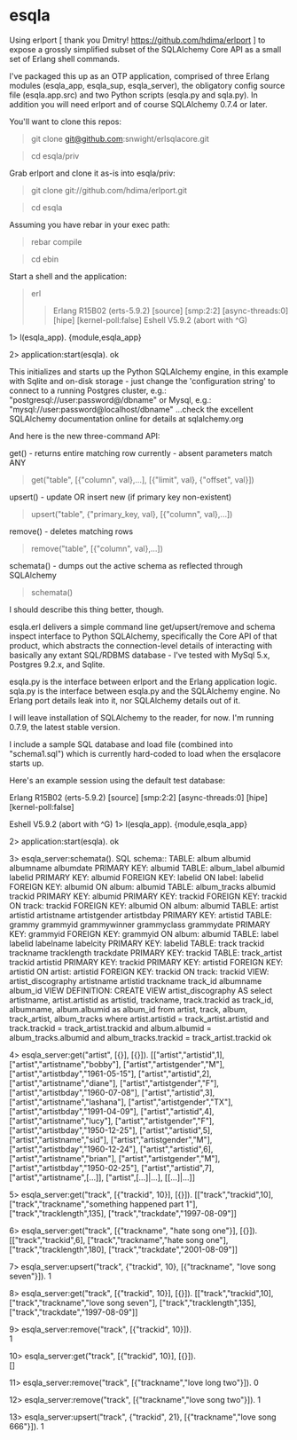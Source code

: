 esqla
======

Using erlport [ thank you Dmitry! https://github.com/hdima/erlport ] to expose a grossly simplified subset of the SQLAlchemy Core API as a small set of Erlang shell commands.

I've packaged this up as an OTP application, comprised of three Erlang modules (esqla_app, esqla_sup, esqla_server), the obligatory config source file (esqla.app.src) and two Python scripts (esqla.py and sqla.py). In addition you will need erlport and of course SQLAlchemy 0.7.4 or later.  

You'll want to clone this repos:
> git clone git@github.com:snwight/erlsqlacore.git

> cd esqla/priv

Grab erlport and clone it as-is into esqla/priv:
> git clone git://github.com/hdima/erlport.git

> cd esqla

Assuming you have rebar in your exec path:

> rebar compile

> cd ebin

Start a shell and the application:

> erl
>> Erlang R15B02 (erts-5.9.2) [source] [smp:2:2] [async-threads:0] [hipe] [kernel-poll:false]
>> Eshell V5.9.2  (abort with ^G)

1> l(esqla_app).
{module,esqla_app}

2>  application:start(esqla).
ok

This initializes and starts up the Python SQLAlchemy engine, in this example with Sqlite and on-disk storage - just change the 'configuration string' to connect to a running Postgres cluster, e.g.:
    "postgresql://user:password@/dbname"
or Mysql, e.g.:
    "mysql://user:password@localhost/dbname"
...check the excellent SQLAlchemy documentation online for details at sqlalchemy.org


And here is the new three-command API:

get() - returns entire matching row currently - absent parameters match ANY
> get("table", [{"column", val},...], [{"limit", val}, {"offset", val}])

upsert() - update OR insert new (if primary key non-existent) 
> upsert("table", {"primary_key, val}, [{"column", val},...])

remove() - deletes matching rows
> remove("table", [{"column", val},...]) 

schemata() - dumps out the active schema as reflected through SQLAlchemy
> schemata()


I should describe this thing better, though.

esqla.erl delivers a simple command line get/upsert/remove and schema inspect interface to Python SQLAlchemy, specifically the Core API of that product, which abstracts the connection-level details of interacting with basically any extant SQL/RDBMS database - I've tested with MySql 5.x, Postgres 9.2.x, and Sqlite. 

esqla.py is the interface between erlport and the Erlang application logic. 
sqla.py is the interface between esqla.py and the SQLAlchemy engine. No Erlang port details leak into it, nor SQLAlchemy details out of it. 

I will leave installation of SQLAlchemy to the reader, for now. I'm running 0.7.9, the latest stable version. 

I include a sample SQL database and load file (combined into "schema1.sql") which is currently hard-coded to load when the ersqlacore starts up.


Here's an example session using the default test database:

Erlang R15B02 (erts-5.9.2) [source] [smp:2:2] [async-threads:0] [hipe] [kernel-poll:false]

Eshell V5.9.2  (abort with ^G)
1> l(esqla_app).
{module,esqla_app}

2>  application:start(esqla).
ok

3> esqla_server:schemata().
SQL schema:: 
TABLE: album
        albumid
        albumname
        albumdate
        PRIMARY KEY: albumid
TABLE: album_label
        albumid
        labelid
        PRIMARY KEY: albumid
        FOREIGN KEY: labelid  ON label: labelid 
        FOREIGN KEY: albumid  ON album: albumid 
TABLE: album_tracks
        albumid
        trackid
        PRIMARY KEY: albumid
        PRIMARY KEY: trackid
        FOREIGN KEY: trackid  ON track: trackid 
        FOREIGN KEY: albumid  ON album: albumid 
TABLE: artist
        artistid
        artistname
        artistgender
        artistbday
        PRIMARY KEY: artistid
TABLE: grammy
        grammyid
        grammywinner
        grammyclass
        grammydate
        PRIMARY KEY: grammyid
        FOREIGN KEY: grammyid  ON album: albumid 
TABLE: label
        labelid
        labelname
        labelcity
        PRIMARY KEY: labelid
TABLE: track
        trackid
        trackname
        tracklength
        trackdate
        PRIMARY KEY: trackid
TABLE: track_artist
        trackid
        artistid
        PRIMARY KEY: trackid
        PRIMARY KEY: artistid
        FOREIGN KEY: artistid  ON artist: artistid 
        FOREIGN KEY: trackid  ON track: trackid 
VIEW: artist_discography
        artistname
        artistid
        trackname
        track_id
        albumname
        album_id
VIEW DEFINITION: 
CREATE VIEW artist_discography AS
select artistname, artist.artistid as artistid,
trackname, track.trackid as track_id,
albumname, album.albumid as album_id
from artist, track, album, track_artist, album_tracks
where artist.artistid = track_artist.artistid 
and track.trackid = track_artist.trackid
and album.albumid = album_tracks.albumid
and album_tracks.trackid = track_artist.trackid
ok

4> esqla_server:get("artist", [{}], [{}]).
[["artist","artistid",1],
 ["artist","artistname","bobby"],
 ["artist","artistgender","M"],
 ["artist","artistbday","1961-05-15"],
 ["artist","artistid",2],
 ["artist","artistname","diane"],
 ["artist","artistgender","F"],
 ["artist","artistbday","1960-07-08"],
 ["artist","artistid",3],
 ["artist","artistname","lashana"],
 ["artist","artistgender","TX"],
 ["artist","artistbday","1991-04-09"],
 ["artist","artistid",4],
 ["artist","artistname","lucy"],
 ["artist","artistgender","F"],
 ["artist","artistbday","1950-12-25"],
 ["artist","artistid",5],
 ["artist","artistname","sid"],
 ["artist","artistgender","M"],
 ["artist","artistbday","1960-12-24"],
 ["artist","artistid",6],
 ["artist","artistname","brian"],
 ["artist","artistgender","M"],
 ["artist","artistbday","1950-02-25"],
 ["artist","artistid",7],
 ["artist","artistname",[...]],
 ["artist",[...]|...],
 [[...]|...]]

5>  esqla_server:get("track", [{"trackid", 10}], [{}]). 
[["track","trackid",10],
 ["track","trackname","something happened part 1"],
 ["track","tracklength",135],
 ["track","trackdate","1997-08-09"]]

6> esqla_server:get("track", [{"trackname", "hate song one"}], [{}]).
[["track","trackid",6],
 ["track","trackname","hate song one"],
 ["track","tracklength",180],
 ["track","trackdate","2001-08-09"]]

7> esqla_server:upsert("track", {"trackid", 10}, [{"trackname", "love song seven"}]).
1

8> esqla_server:get("track", [{"trackid", 10}], [{}]). 
[["track","trackid",10],
 ["track","trackname","love song seven"],
 ["track","tracklength",135],
 ["track","trackdate","1997-08-09"]]

9> esqla_server:remove("track", [{"trackid", 10}]).      
1

10> esqla_server:get("track", [{"trackid", 10}], [{}]).   
[]

11> esqla_server:remove("track", [{"trackname","love long two"}]). 
0

12> esqla_server:remove("track", [{"trackname","love song two"}]).
1

13> esqla_server:upsert("track", {"trackid", 21}, [{"trackname","love song 666"}]).
1

